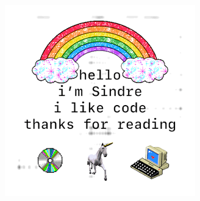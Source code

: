 
<div align="center">
	<img src="https://github.com/blackspydo/blackspydo/blob/main/main.gif" alt="Hello. I'm UTshav . I am pentester . Not that kind of pentester.">
</div>
